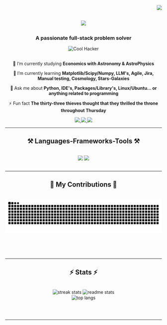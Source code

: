 <img align="right" src="https://visitor-badge.laobi.icu/badge?page_id=Kryptonite778.Kryptonite778" />

<h1 align="center">
    <img src="https://readme-typing-svg.herokuapp.com/?font=Righteous&size=35&center=true&vCenter=true&width=500&height=70&duration=4000&lines=Hi+There!+👋;+I'm+Aiman+Sheikh!;" />
</h1>

<h3 align="center"> A passionate full-stack problem solver </h3>

<div align ="center">
 <img
     src="https://github.com/user-attachments/assets/983b4eb8-f049-4ddd-a096-7d731b351983" width="150"
     alt="Cool Hacker">
</div>

 <br/>

<div align="center">
 
 🔭 I’m currently studying **Economics with Astronomy & AstroPhysics**
 
 🌱 I’m currently learning **Matplotlib/Scipy/Numpy, LLM's, Agile, Jira, Manual testing, Cosmology, Stars-Galaxies**

💬 Ask me about **Python, IDE's, Packages/Library's, Linux/Ubuntu... or anything related to programming**

⚡ Fun fact **The thirty-three thieves thought that they thrilled the throne throughout Thursday**

 </div>
 
<div align="center"> 
  <a href="mailto:aimansheikh00122@gmail.com">
    <img src="https://img.shields.io/badge/Gmail-333333?style=for-the-badge&logo=gmail&logoColor=red" />
  </a>
  <a href="https://linkedin.com/in/aimansheikh" target="_blank">
    <img src="https://img.shields.io/badge/LinkedIn-0077B5?style=for-the-badge&logo=linkedin&logoColor=white" target="_blank" />
  </a>
  <a href="https://Kryptonite778.github.io" target="_blank">
     <img src="https://img.shields.io/badge/Portfolio-FF5722?style=for-the-badge&logo=todoist&logoColor=white" target="_blank" /> <!-- sqlite, safari, google-chrome are other good icon options -->
  </a>
</div>

 <hr/>
 
<h2 align="center">⚒️ Languages-Frameworks-Tools ⚒️</h2>
<br/>
<div align="center">
    <img src="https://skillicons.dev/icons?i=windows,kali,html,css,vscode,pycharm,github,gitlab,git,blender,stackoverflow," />
    <img src="https://skillicons.dev/icons?i=nodejs,python,javascript,typescript,cloudflare,notion,mongodb,matlab,mysql,figma,discord" /><br>
</div>

<br/>
<hr/>

<div align="center">
  <h2>🐍 My Contributions 🐍</h2>
  <br>
  <img alt="snake eating my contributions" src="https://raw.githubusercontent.com/Kryptonite778/Kryptonite778/output/github-contribution-grid-snake.svg" />
  
  <br/><br/><br/>
</div>

<hr/>

<h2 align="center">⚡ Stats ⚡</h2>
<br>
<div align=center>
  <img width=390 src="https://streak-stats.demolab.com/?user=Kryptonite778&count_private=true&theme=react&border_radius=10" alt="streak stats"/>
  <img width=390 src="https://github-readme-stats.vercel.app/api?username=Kryptonite778&count_private=true&show_icons=true&theme=react&rank_icon=github&border_radius=10" alt="readme stats" />
  <br/>
  <img width=325 align="center" src="https://github-readme-stats.vercel.app/api/top-langs/?username=Kryptonite778&hide=HTML&langs_count=8&layout=compact&theme=react&border_radius=10&size_weight=0.5&count_weight=0.5&exclude_repo=github-readme-stats" alt="top langs" />
</div>

<br/><br/>

<hr/>

<br/>

